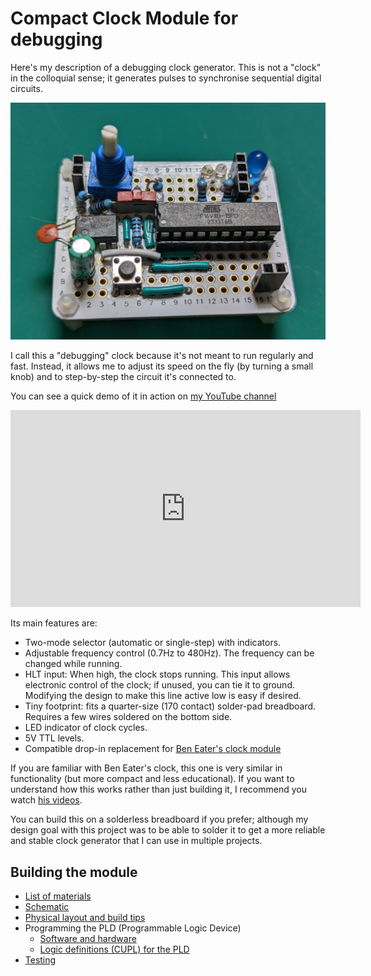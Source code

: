 # Compact Clock Module for debugging

Here's my description of a debugging clock generator. This is not a
"clock" in the colloquial sense; it generates pulses to synchronise
sequential digital circuits.

![Picture of clock module](docs/pictures/module-photo.jpg)

I call this a "debugging" clock because it's not meant to run regularly and fast. Instead,
it allows me to adjust its speed on the fly (by turning a small knob) and to step-by-step
the circuit it's connected to.

You can see a quick demo of it in action on [my YouTube channel](https://www.youtube.com/watch?v=ZGoPLhaSozs)

<iframe width="560" height="315" src="https://www.youtube.com/embed/ZGoPLhaSozs?si=02fc0bJACHwVjzYZ" title="YouTube video player" frameborder="0" allow="accelerometer; autoplay; clipboard-write; encrypted-media; gyroscope; picture-in-picture; web-share" referrerpolicy="strict-origin-when-cross-origin" allowfullscreen></iframe>

Its main features are:

* Two-mode selector (automatic or single-step) with indicators.
* Adjustable frequency control (0.7Hz to 480Hz). The frequency can be changed while running.
* HLT input: When high, the clock stops running. This input allows electronic control of the clock; if unused,
  you can tie it to ground. Modifying the design to make this line active low is easy if desired.
* Tiny footprint: fits a quarter-size (170 contact) solder-pad breadboard. Requires a few
  wires soldered on the bottom side.
* LED indicator of clock cycles.
* 5V TTL levels.
* Compatible drop-in replacement for [Ben Eater's clock module](https://eater.net/8bit/clock)

If you are familiar with Ben Eater's clock, this one is very similar in functionality
(but more compact and less educational). If you want to understand how this works rather
than just building it, I recommend you watch [his videos](https://eater.net/8bit/clock).

You can build this on a solderless breadboard if you prefer; although my design goal with
this project was to be able to solder it to get a more reliable and stable clock generator
that I can use in multiple projects.

## Building the module

* [List of materials](docs/materials.md)
* [Schematic](docs/schematic.md)
* [Physical layout and build tips](docs/layout.md)
* Programming the PLD (Programmable Logic Device)
  * [Software and hardware](docs/pld-tooling.md)
  * [Logic definitions (CUPL) for the PLD](docs/cupl.md)
* [Testing](docs/testing.md)
